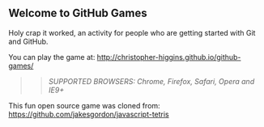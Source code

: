 ## Welcome to GitHub Games

Holy crap it worked, an activity for people who are getting started with Git and GitHub.

You can play the game at: http://christopher-higgins.github.io/github-games/

>> _*SUPPORTED BROWSERS*: Chrome, Firefox, Safari, Opera and IE9+_

This fun open source game was cloned from: https://github.com/jakesgordon/javascript-tetris
